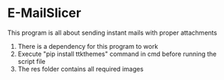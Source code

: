 # E-MailSlicer
This program is all about sending instant mails with proper attachments
1. There is a dependency for this program to work
2. Execute "pip install ttkthemes" command in cmd before running the script file
3. The res folder contains all required images
